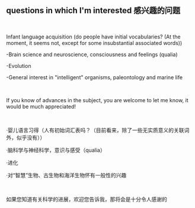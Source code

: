 
## questions in which I'm interested 感兴趣的问题

<br/>

Infant language acquisition (do people have initial vocabularies? (At the moment, it seems not, except for some insubstantial associated words))

-Brain science and neuroscience, consciousness and feelings (qualia)

-Evolution

-General interest in "intelligent" organisms, paleontology and marine life

<br/>

If you know of advances in the subject, you are welcome to let me know, it would be much appreciated!

<br/>

·婴儿语言习得（人有初始词汇表吗？（目前看来，除了一些无实质意义的关联词外，似乎没有））

·脑科学与神经科学，意识与感受（qualia）

·进化

·对“智慧”生物、古生物和海洋生物怀有一般性的兴趣

<br/>

如果您知道有关科学的进展，欢迎您告诉我，那将会是十分令人感谢的
